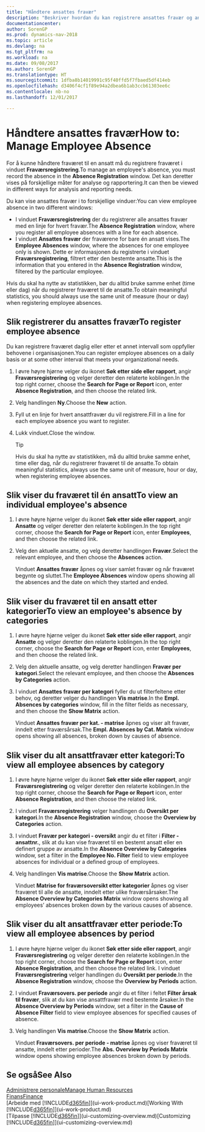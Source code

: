 ```yaml
---
title: "Håndtere ansattes fravær"
description: "Beskriver hvordan du kan registrere ansattes fravær og analysere statistikk."
documentationcenter: 
author: SorenGP
ms.prod: dynamics-nav-2018
ms.topic: article
ms.devlang: na
ms.tgt_pltfrm: na
ms.workload: na
ms.date: 09/08/2017
ms.author: SorenGP
ms.translationtype: HT
ms.sourcegitcommit: 1dfba8b14019991c95f40ffd5f7fbaed5df414eb
ms.openlocfilehash: d3406f4cf1f89e94a2dbea6b1ab3ccb61303ee6c
ms.contentlocale: nb-no
ms.lasthandoff: 12/01/2017

---
```

# <a name="how-to-manage-employee-absence"></a><span data-ttu-id="b807e-103">Håndtere ansattes fravær</span><span class="sxs-lookup"><span data-stu-id="b807e-103">How to: Manage Employee Absence</span></span>
<span data-ttu-id="b807e-104">For å kunne håndtere fraværet til en ansatt må du registrere fraværet i vinduet **Fraværsregistrering**.</span><span class="sxs-lookup"><span data-stu-id="b807e-104">To manage an employee's absence, you must record the absence in the **Absence Registration** window.</span></span> <span data-ttu-id="b807e-105">Det kan deretter vises på forskjellige måter for analyse og rapportering.</span><span class="sxs-lookup"><span data-stu-id="b807e-105">It can then be viewed in different ways for analysis and reporting needs.</span></span>

<span data-ttu-id="b807e-106">Du kan vise ansattes fravær i to forskjellige vinduer:</span><span class="sxs-lookup"><span data-stu-id="b807e-106">You can view employee absence in two different windows:</span></span>

* <span data-ttu-id="b807e-107">I vinduet **Fraværsregistrering** der du registrerer alle ansattes fravær med en linje for hvert fravær.</span><span class="sxs-lookup"><span data-stu-id="b807e-107">The **Absence Registration** window, where you register all employee absences with a line for each absence.</span></span>
* <span data-ttu-id="b807e-108">I vinduet **Ansattes fravær** der fraværene for bare én ansatt vises.</span><span class="sxs-lookup"><span data-stu-id="b807e-108">The **Employee Absences** window, where the absences for one employee only is shown.</span></span> <span data-ttu-id="b807e-109">Dette er informasjonen du registrerte i vinduet **Fraværsregistrering**, filtrert etter den bestemte ansatte.</span><span class="sxs-lookup"><span data-stu-id="b807e-109">This is the information that you entered in the **Absence Registration** window, filtered by the particular employee.</span></span>

<span data-ttu-id="b807e-110">Hvis du skal ha nytte av statistikken, bør du alltid bruke samme enhet (time eller dag) når du registrerer fraværet til de ansatte.</span><span class="sxs-lookup"><span data-stu-id="b807e-110">To obtain meaningful statistics, you should always use the same unit of measure (hour or day) when registering employee absences.</span></span>

## <a name="to-register-employee-absence"></a><span data-ttu-id="b807e-111">Slik registrerer du ansattes fravær</span><span class="sxs-lookup"><span data-stu-id="b807e-111">To register employee absence</span></span>
<span data-ttu-id="b807e-112">Du kan registrere fraværet daglig eller etter et annet intervall som oppfyller behovene i organisasjonen.</span><span class="sxs-lookup"><span data-stu-id="b807e-112">You can register employee absences on a daily basis or at some other interval that meets your organizational needs.</span></span>

1. <span data-ttu-id="b807e-113">I øvre høyre hjørne velger du ikonet **Søk etter side eller rapport**, angir **Fraværsregistrering** og velger deretter den relaterte koblingen.</span><span class="sxs-lookup"><span data-stu-id="b807e-113">In the top right corner, choose the **Search for Page or Report** icon, enter **Absence Registration**, and then choose the related link.</span></span>
2. <span data-ttu-id="b807e-114">Velg handlingen **Ny**.</span><span class="sxs-lookup"><span data-stu-id="b807e-114">Choose the **New** action.</span></span>
3. <span data-ttu-id="b807e-115">Fyll ut en linje for hvert ansattfravær du vil registrere.</span><span class="sxs-lookup"><span data-stu-id="b807e-115">Fill in a line for each employee absence you want to register.</span></span>
4. <span data-ttu-id="b807e-116">Lukk vinduet.</span><span class="sxs-lookup"><span data-stu-id="b807e-116">Close the window.</span></span>

    > [!Tip]
    > <span data-ttu-id="b807e-117">Hvis du skal ha nytte av statistikken, må du alltid bruke samme enhet, time eller dag, når du registrerer fraværet til de ansatte.</span><span class="sxs-lookup"><span data-stu-id="b807e-117">To obtain meaningful statistics, always use the same unit of measure, hour or day, when registering employee absences.</span></span>

## <a name="to-view-an-individual-employees-absence"></a><span data-ttu-id="b807e-118">Slik viser du fraværet til én ansatt</span><span class="sxs-lookup"><span data-stu-id="b807e-118">To view an individual employee's absence</span></span>
1. <span data-ttu-id="b807e-119">I øvre høyre hjørne velger du ikonet **Søk etter side eller rapport**, angir **Ansatte** og velger deretter den relaterte koblingen.</span><span class="sxs-lookup"><span data-stu-id="b807e-119">In the top right corner, choose the **Search for Page or Report** icon, enter **Employees**, and then choose the related link.</span></span>
2. <span data-ttu-id="b807e-120">Velg den aktuelle ansatte, og velg deretter handlingen **Fravær**.</span><span class="sxs-lookup"><span data-stu-id="b807e-120">Select the relevant employee, and then choose the **Absences** action.</span></span>

    <span data-ttu-id="b807e-121">Vinduet **Ansattes fravær** åpnes og viser samlet fravær og når fraværet begynte og sluttet.</span><span class="sxs-lookup"><span data-stu-id="b807e-121">The **Employee Absences** window opens showing all the absences and the date on which they started and ended.</span></span>

## <a name="to-view-an-employees-absence-by-categories"></a><span data-ttu-id="b807e-122">Slik viser du fraværet til en ansatt etter kategorier</span><span class="sxs-lookup"><span data-stu-id="b807e-122">To view an employee's absence by categories</span></span>
1. <span data-ttu-id="b807e-123">I øvre høyre hjørne velger du ikonet **Søk etter side eller rapport**, angir **Ansatte** og velger deretter den relaterte koblingen.</span><span class="sxs-lookup"><span data-stu-id="b807e-123">In the top right corner, choose the **Search for Page or Report** icon, enter **Employees**, and then choose the related link.</span></span>
2. <span data-ttu-id="b807e-124">Velg den aktuelle ansatte, og velg deretter handlingen **Fravær per kategori**.</span><span class="sxs-lookup"><span data-stu-id="b807e-124">Select the relevant employee, and then choose the **Absences by Categories** action.</span></span>
3. <span data-ttu-id="b807e-125">I vinduet **Ansattes fravær per kategori** fyller du ut filterfeltene etter behov, og deretter velger du handlingen **Vis matrise**.</span><span class="sxs-lookup"><span data-stu-id="b807e-125">In the **Empl. Absences by categories** window, fill in the filter fields as necessary, and then choose the **Show Matrix** action.</span></span>

    <span data-ttu-id="b807e-126">Vinduet **Ansattes fravær per kat. - matrise** åpnes og viser alt fravær, inndelt etter fraværsårsak.</span><span class="sxs-lookup"><span data-stu-id="b807e-126">The **Empl. Absences by Cat. Matrix** window opens showing all absences, broken down by causes of absence.</span></span>

## <a name="to-view-all-employee-absences-by-category"></a><span data-ttu-id="b807e-127">Slik viser du alt ansattfravær etter kategori:</span><span class="sxs-lookup"><span data-stu-id="b807e-127">To view all employee absences by category</span></span>
1. <span data-ttu-id="b807e-128">I øvre høyre hjørne velger du ikonet **Søk etter side eller rapport**, angir **Fraværsregistrering** og velger deretter den relaterte koblingen.</span><span class="sxs-lookup"><span data-stu-id="b807e-128">In the top right corner, choose the **Search for Page or Report** icon, enter **Absence Registration**, and then choose the related link.</span></span>
2. <span data-ttu-id="b807e-129">I vinduet **Fraværsregistrering** velger handlingen du **Oversikt per kategori**.</span><span class="sxs-lookup"><span data-stu-id="b807e-129">In the **Absence Registration** window, choose the **Overview by Categories** action.</span></span>
3. <span data-ttu-id="b807e-130">I vinduet **Fravær per kategori - oversikt** angir du et filter i **Filter - ansattnr.**, slik at du kan vise fraværet til en bestemt ansatt eller en definert gruppe av ansatte.</span><span class="sxs-lookup"><span data-stu-id="b807e-130">In the **Absence Overview by Categories** window, set a filter in the **Employee No. Filter** field to view employee absences for individual or a defined group of employees.</span></span>
4. <span data-ttu-id="b807e-131">Velg handlingen **Vis matrise**.</span><span class="sxs-lookup"><span data-stu-id="b807e-131">Choose the **Show Matrix** action.</span></span>

    <span data-ttu-id="b807e-132">Vinduet **Matrise for fraværsoversikt etter kategorier** åpnes og viser fraværet til alle de ansatte, inndelt etter ulike fraværsårsaker.</span><span class="sxs-lookup"><span data-stu-id="b807e-132">The **Absence Overview by Categories Matrix** window opens showing all employees’ absences broken down by the various causes of absence.</span></span>

## <a name="to-view-all-employee-absences-by-period"></a><span data-ttu-id="b807e-133">Slik viser du alt ansattfravær etter periode:</span><span class="sxs-lookup"><span data-stu-id="b807e-133">To view all employee absences by period</span></span>
1. <span data-ttu-id="b807e-134">I øvre høyre hjørne velger du ikonet **Søk etter side eller rapport**, angir **Fraværsregistrering** og velger deretter den relaterte koblingen.</span><span class="sxs-lookup"><span data-stu-id="b807e-134">In the top right corner, choose the **Search for Page or Report** icon, enter **Absence Registration**, and then choose the related link.</span></span>
   <span data-ttu-id="b807e-135">I vinduet **Fraværsregistrering** velger handlingen du **Oversikt per periode**.</span><span class="sxs-lookup"><span data-stu-id="b807e-135">In the **Absence Registration** window, choose the **Overview by Periods** action.</span></span>
2. <span data-ttu-id="b807e-136">I vinduet **Fraværsovers. per periode** angir du et filter i feltet **Filter årsak til fravær**, slik at du kan vise ansattfravær med bestemte årsaker.</span><span class="sxs-lookup"><span data-stu-id="b807e-136">In the **Absence Overview by Periods** window, set a filter in the **Cause of Absence Filter** field to view employee absences for specified causes of absence.</span></span>
3. <span data-ttu-id="b807e-137">Velg handlingen **Vis matrise**.</span><span class="sxs-lookup"><span data-stu-id="b807e-137">Choose the **Show Matrix** action.</span></span>

    <span data-ttu-id="b807e-138">Vinduet **Fraværsovers. per periode - matrise** åpnes og viser fraværet til ansatte, inndelt etter perioder.</span><span class="sxs-lookup"><span data-stu-id="b807e-138">The **Abs. Overview by Periods Matrix** window opens showing employee absences broken down by periods.</span></span>

## <a name="see-also"></a><span data-ttu-id="b807e-139">Se også</span><span class="sxs-lookup"><span data-stu-id="b807e-139">See Also</span></span>
[<span data-ttu-id="b807e-140">Administrere personale</span><span class="sxs-lookup"><span data-stu-id="b807e-140">Manage Human Resources</span></span>](hr-manage-human-resources.md)  
[<span data-ttu-id="b807e-141">Finans</span><span class="sxs-lookup"><span data-stu-id="b807e-141">Finance</span></span>](finance.md)  
<span data-ttu-id="b807e-142">[Arbeide med [!INCLUDE[d365fin](includes/d365fin_md.md)]](ui-work-product.md)</span><span class="sxs-lookup"><span data-stu-id="b807e-142">[Working With [!INCLUDE[d365fin](includes/d365fin_md.md)]](ui-work-product.md)</span></span>  
<span data-ttu-id="b807e-143">[Tilpasse [!INCLUDE[d365fin](includes/d365fin_md.md)]](ui-customizing-overview.md)</span><span class="sxs-lookup"><span data-stu-id="b807e-143">[Customizing [!INCLUDE[d365fin](includes/d365fin_md.md)]](ui-customizing-overview.md)</span></span>

